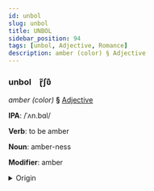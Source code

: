 ```yaml
---
id: unbol
slug: unbol
title: UNBOL
sidebar_position: 94
tags: [unbol, Adjective, Romance]
description: amber (color) § Adjective
---
```


### unbol&emsp;<span kind="abugida">ɽ̃ʃʋ͊</span>

*amber (color)* **§** [Adjective](../../tags/Adjective)

**IPA**: /ˈʌn.bɑl/

**Verb**: to be amber

**Noun**: amber-ness

**Modifier**: amber

<details>
    <summary>Origin</summary>
    Portuguese âmbar /ˈɐ̃.baɾ/<br/>
    <em>Romance Language Family</em>
</details>